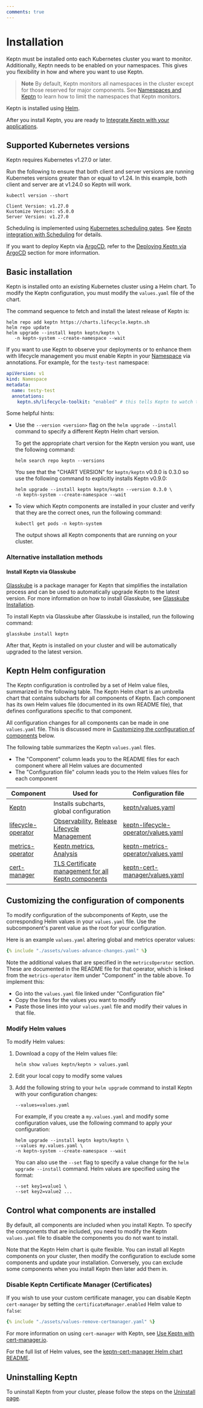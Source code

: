 ```yaml
---
comments: true
---
```


# Installation

Keptn must be installed onto each Kubernetes cluster you want to monitor.
Additionally, Keptn needs to be enabled on your namespaces.
This gives you flexibility in how and where you want to use Keptn.

> **Note** By default, Keptn monitors all namespaces in the cluster
> except for those reserved for major components.
> See
> [Namespaces and Keptn](configuration/namespace-keptn.md)
> to learn how to limit the namespaces that Keptn monitors.

Keptn is installed using [Helm](https://helm.sh/).

After you install Keptn, you are ready to
[Integrate Keptn with your applications](../guides/integrate.md).

## Supported Kubernetes versions

Keptn requires Kubernetes v1.27.0 or later.

Run the following to ensure that both client and server versions
are running Kubernetes versions greater than or equal to v1.24.
In this example, both client and server are at v1.24.0
so Keptn will work.

```shell
kubectl version --short
```

```shell
Client Version: v1.27.0
Kustomize Version: v5.0.0
Server Version: v1.27.0
```

Scheduling is implemented using
[Kubernetes scheduling gates](https://kubernetes.io/docs/concepts/scheduling-eviction/pod-scheduling-readiness/).
See
[Keptn integration with Scheduling](../components/scheduling.md)
for details.

If you want to deploy Keptn via [ArgoCD](https://argoproj.github.io/cd/),
refer to the [Deploying Keptn via ArgoCD](./configuration/argocd.md) section
for more information.

## Basic installation

Keptn is installed onto an existing Kubernetes cluster
using a Helm chart.
To modify the Keptn configuration,
you must modify the `values.yaml` file of the chart.

The command sequence to fetch and install the latest release of Keptn is:

```shell
helm repo add keptn https://charts.lifecycle.keptn.sh
helm repo update
helm upgrade --install keptn keptn/keptn \
   -n keptn-system --create-namespace --wait
```

If you want to use Keptn to observe your deployments
or to enhance them with lifecycle management
you must enable Keptn in your
[Namespace](https://kubernetes.io/docs/concepts/overview/working-with-objects/namespaces/)
via annotations.
For example, for the `testy-test` namespace:

```yaml
apiVersion: v1
kind: Namespace
metadata:
  name: testy-test
  annotations:
    keptn.sh/lifecycle-toolkit: "enabled" # this tells Keptn to watch the namespace
```

Some helpful hints:

* Use the `--version <version>` flag on the
  `helm upgrade --install` command to specify a different Keptn Helm chart version.

    To get the appropriate chart version for the Keptn version you want,
    use the following command:

    ```shell
    helm search repo keptn --versions
    ```

    You see that the "CHART VERSION" for `keptn/keptn` v0.9.0 is 0.3.0
    so use the following command to explicitly installs Keptn v0.9.0:

    ```shell
    helm upgrade --install keptn keptn/keptn --version 0.3.0 \
    -n keptn-system --create-namespace --wait
    ```

* To view which Keptn components are installed in your cluster
  and verify that they are the correct ones,
  run the following command:

    ```shell
    kubectl get pods -n keptn-system
    ```

    The output shows all Keptn components that are running on your cluster.

### Alternative installation methods

#### Install Keptn via Glasskube

[Glasskube](https://glasskube.dev/)
is a package manager for Keptn that simplifies the installation process
and can be used to automatically upgrade Keptn to the latest version.
For more information on how to install Glasskube, see
[Glasskube Installation](https://glasskube.dev/docs/getting-started/install/).

To install Keptn via Glasskube after Glasskube is installed, run the following command:

``` shell
glasskube install keptn
```

After that, Keptn is installed on your cluster and
will be automatically upgraded to the latest version.

## Keptn Helm configuration

The Keptn configuration is controlled by a set of Helm value files,
summarized in the following table.
The Keptn Helm chart is an umbrella chart
that contains subcharts for all components of Keptn.
Each component has its own Helm values file
(documented in its own README file),
that defines configurations specific to that component.

All configuration changes for all components
can be made in one `values.yaml` file.
This is discussed more in
[Customizing the configuration of components](#customizing-the-configuration-of-components)
below.

The following table summarizes the Keptn `values.yaml` files.

* The "Component" column leads you to the
  README files for each component where
  all Helm values are documented
* The "Configuration file" column leads you to
  the Helm values files for each component

| Component                                                                                                                  | Used for                                                                                                                    | Configuration file |
|----------------------------------------------------------------------------------------------------------------------------|-----------------------------------------------------------------------------------------------------------------------------| --------------------|
| [Keptn](https://github.com/keptn/lifecycle-toolkit-charts/blob/main/charts/keptn/README.md)                           | Installs subcharts, global configuration                                                                                    | [keptn/values.yaml](https://github.com/keptn/lifecycle-toolkit-charts/blob/main/charts/keptn/values.yaml) |
| [lifecycle-operator](https://github.com/keptn/lifecycle-toolkit-charts/blob/main/charts/keptn-lifecycle-operator/README.md) | [Observability](../guides/otel.md), [Release Lifecycle Management](../core-concepts/index.md#release-lifecycle-management) | [keptn-lifecycle-operator/values.yaml](https://github.com/keptn/lifecycle-toolkit-charts/blob/main/charts/keptn-lifecycle-operator/values.yaml) |
| [metrics-operator](https://github.com/keptn/lifecycle-toolkit-charts/blob/main/charts/keptn-metrics-operator/README.md)    | [Keptn metrics](../guides/evaluatemetrics.md), [Analysis](../guides/slo.md)                                                 | [keptn-metrics-operator/values.yaml](https://github.com/keptn/lifecycle-toolkit-charts/blob/main/charts/keptn-metrics-operator/values.yaml) |
| [cert-manager](https://github.com/keptn/lifecycle-toolkit-charts/blob/main/charts/keptn-cert-manager/README.md)            | [TLS Certificate management for all Keptn components](../components/certificate-operator.md)                         | [keptn-cert-manager/values.yaml](https://github.com/keptn/lifecycle-toolkit-charts/blob/main/charts/keptn-cert-manager/values.yaml) |

## Customizing the configuration of components

To modify configuration of the subcomponents of Keptn,
use the corresponding Helm values in your `values.yaml` file.
Use the subcomponent's parent value as the root for your configuration.

Here is an example `values.yaml` altering global and metrics operator values:

```yaml
{% include "./assets/values-advance-changes.yaml" %}
```

Note the additional values that are specified
in the `metricsOperator` section.
These are documented in the README file for that operator,
which is linked from the `metrics-operator` item under "Component"
in the table above.
To implement this:

* Go into the `values.yaml` file linked under "Configuration file"
* Copy the lines for the values you want to modify
* Paste those lines into your `values.yaml` file
  and modify their values in that file.

### Modify Helm values

To modify Helm values:

1. Download a copy of the Helm values file:

    ```shell
    helm show values keptn/keptn > values.yaml
    ```

1. Edit your local copy to modify some values

1. Add the following string
   to your `helm upgrade` command to install Keptn
   with your configuration changes:

    ```shell
    --values=values.yaml
    ```

    For example, if you create a `my.values.yaml`
    and modify some configuration values,
    use the following command to apply your configuration:

    ```shell
    helm upgrade --install keptn keptn/keptn \
    --values my.values.yaml \
    -n keptn-system --create-namespace --wait
    ```

    You can also use the `--set` flag
    to specify a value change for the `helm upgrade --install` command.
    Helm values are specified using the format:

    ```shell
    --set key1=value1 \
    --set key2=value2 ...
    ```

## Control what components are installed

By default, all components are included when you install Keptn.
To specify the components that are included,
you need to modify the Keptn `values.yaml` file
to disable the components you do not want to install.

Note that the Keptn Helm chart is quite flexible.
You can install all Keptn components on your cluster,
then modify the configuration to exclude some components
and update your installation.
Conversely, you can exclude some components when you install Keptn
then later add them in.

### Disable Keptn Certificate Manager (Certificates)

If you wish to use your custom certificate manager,
you can disable Keptn `cert-manager` by setting the
`certificateManager.enabled` Helm value to `false`:

```yaml
{% include "./assets/values-remove-certmanager.yaml" %}
```

For more information on using `cert-manager` with Keptn, see
[Use Keptn with cert-manager.io](../components/certificate-operator.md).

For the full list of Helm values, see the
[keptn-cert-manager Helm chart README](https://github.com/keptn/lifecycle-toolkit-charts/blob/main/charts/keptn-cert-manager/README.md).

## Uninstalling Keptn

To uninstall Keptn from your cluster, please follow the steps
on the [Uninstall page](./uninstall.md).
